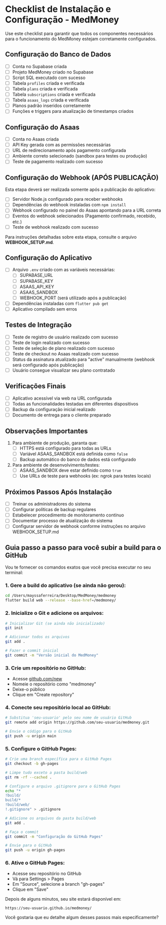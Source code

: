 # Checklist de Instalação e Configuração - MedMoney

Use este checklist para garantir que todos os componentes necessários para o funcionamento do MedMoney estejam corretamente configurados.

## Configuração do Banco de Dados

- [ ] Conta no Supabase criada
- [ ] Projeto MedMoney criado no Supabase
- [ ] Script SQL executado com sucesso
- [ ] Tabela `profiles` criada e verificada
- [ ] Tabela `plans` criada e verificada
- [ ] Tabela `subscriptions` criada e verificada
- [ ] Tabela `asaas_logs` criada e verificada
- [ ] Planos padrão inseridos corretamente
- [ ] Funções e triggers para atualização de timestamps criados

## Configuração do Asaas

- [ ] Conta no Asaas criada
- [ ] API Key gerada com as permissões necessárias
- [ ] URL de redirecionamento após pagamento configurada
- [ ] Ambiente correto selecionado (sandbox para testes ou produção)
- [ ] Teste de pagamento realizado com sucesso

## Configuração do Webhook (APÓS PUBLICAÇÃO)

Esta etapa deverá ser realizada somente após a publicação do aplicativo:

- [ ] Servidor Node.js configurado para receber webhooks
- [ ] Dependências do webhook instaladas com `npm install`
- [ ] Webhook configurado no painel do Asaas apontando para a URL correta
- [ ] Eventos do webhook selecionados (Pagamento confirmado, recebido, etc.)
- [ ] Teste de webhook realizado com sucesso

Para instruções detalhadas sobre esta etapa, consulte o arquivo **WEBHOOK_SETUP.md**.

## Configuração do Aplicativo

- [ ] Arquivo `.env` criado com as variáveis necessárias:
  - [ ] SUPABASE_URL
  - [ ] SUPABASE_KEY
  - [ ] ASAAS_API_KEY
  - [ ] ASAAS_SANDBOX
  - [ ] WEBHOOK_PORT (será utilizado após a publicação)
- [ ] Dependências instaladas com `flutter pub get`
- [ ] Aplicativo compilado sem erros

## Testes de Integração

- [ ] Teste de registro de usuário realizado com sucesso
- [ ] Teste de login realizado com sucesso
- [ ] Teste de seleção de plano realizado com sucesso
- [ ] Teste de checkout no Asaas realizado com sucesso
- [ ] Status da assinatura atualizado para "active" manualmente (webhook será configurado após publicação)
- [ ] Usuário consegue visualizar seu plano contratado

## Verificações Finais

- [ ] Aplicativo acessível via web na URL configurada
- [ ] Todas as funcionalidades testadas em diferentes dispositivos
- [ ] Backup da configuração inicial realizado
- [ ] Documento de entrega para o cliente preparado

## Observações Importantes

1. Para ambiente de produção, garanta que:
   - [ ] HTTPS está configurado para todas as URLs
   - [ ] Variável ASAAS_SANDBOX está definida como `false`
   - [ ] Backup automático do banco de dados está configurado

2. Para ambiente de desenvolvimento/testes:
   - [ ] ASAAS_SANDBOX deve estar definido como `true`
   - [ ] Use URLs de teste para webhooks (ex: ngrok para testes locais)

## Próximos Passos Após Instalação

- [ ] Treinar os administradores do sistema
- [ ] Configurar políticas de backup regulares
- [ ] Estabelecer procedimento de monitoramento contínuo
- [ ] Documentar processo de atualização do sistema
- [ ] Configurar servidor de webhook conforme instruções no arquivo WEBHOOK_SETUP.md

## Guia passo a passo para você subir a build para o GitHub

Vou te fornecer os comandos exatos que você precisa executar no seu terminal:

### 1. Gere a build do aplicativo (se ainda não gerou):

```bash
cd /Users/mayssaferreira/Desktop/MedMoney/medmoney
flutter build web --release --base-href=/medmoney/
```

### 2. Inicialize o Git e adicione os arquivos:

```bash
# Inicializar Git (se ainda não inicializado)
git init

# Adicionar todos os arquivos
git add .

# Fazer o commit inicial
git commit -m "Versão inicial do MedMoney"
```

### 3. Crie um repositório no GitHub:
- Acesse [github.com/new](https://github.com/new)
- Nomeie o repositório como "medmoney"
- Deixe-o público
- Clique em "Create repository"

### 4. Conecte seu repositório local ao GitHub:

```bash
# Substitua 'seu-usuario' pelo seu nome de usuário GitHub
git remote add origin https://github.com/seu-usuario/medmoney.git

# Envie o código para o GitHub
git push -u origin main
```

### 5. Configure o GitHub Pages:

```bash
# Crie uma branch específica para o GitHub Pages
git checkout -b gh-pages

# Limpe tudo exceto a pasta build/web
git rm -rf --cached .

# Configure o arquivo .gitignore para o GitHub Pages
echo "*
!build/
build/*
!build/web/
!.gitignore" > .gitignore

# Adicione os arquivos da pasta build/web
git add .

# Faça o commit
git commit -m "Configuração do GitHub Pages"

# Envie para o GitHub
git push -u origin gh-pages
```

### 6. Ative o GitHub Pages:
- Acesse seu repositório no GitHub
- Vá para Settings > Pages
- Em "Source", selecione a branch "gh-pages"
- Clique em "Save"

Depois de alguns minutos, seu site estará disponível em:
```
https://seu-usuario.github.io/medmoney/
```

Você gostaria que eu detalhe algum desses passos mais especificamente?